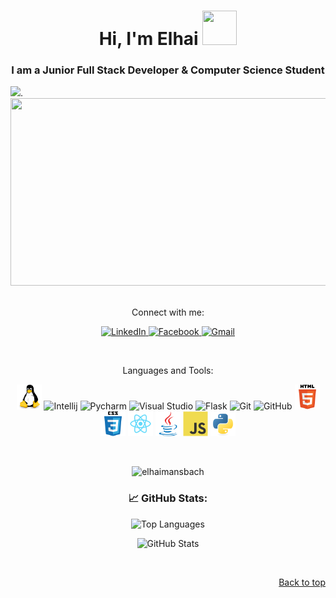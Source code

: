 <div id="top"></div>

<h1 align="center">Hi, I'm Elhai <img src="https://github.com/NoobMahbub/NoobMahbub/blob/main/Wave.gif" height="55px" width="55px"/></h1>
<h3 align="center">I am a Junior Full Stack Developer & Computer Science Student </h3> <img src="https://media.giphy.com/media/WUlplcMpOCEmTGBtBW/giphy.gif" width="30">.
<div align="center">
  <img src="https://media.giphy.com/media/dWesBcTLavkZuG35MI/giphy.gif" width="600" height="300"/>
</div>

<br>

<p align="center">Connect with me:</p>

<p align="center">
  <a href="https://www.linkedin.com/in/elhai-mansbach-0966a1234/">
    <img src="https://raw.githubusercontent.com/rahuldkjain/github-profile-readme-generator/master/src/images/icons/Social/linked-in-alt.svg" alt="LinkedIn" height="30" width="40"/>
  </a>
  <a href="https://www.facebook.com/elhai.mansbach">
    <img src="https://raw.githubusercontent.com/rahuldkjain/github-profile-readme-generator/master/src/images/icons/Social/facebook.svg" alt="Facebook" height="30" width="40"/>
  </a>
  <a href="mailto:elhaimn@gmail.com">
    <img src="https://img.shields.io/badge/Gmail-elhaimn%40gmail.com-informational?style=flat&logo=gmail&logoColor=red&color=0D76A8" alt="Gmail"/>
  </a>
</p>

<br>

<p align="center">Languages and Tools:</p>

<p align="center">
  <img src="https://raw.githubusercontent.com/devicons/devicon/master/icons/linux/linux-original.svg" alt="Linux" width="40" height="40"/>
  <img src="https://i.ibb.co/rMJzrfk/Intelli-JIDEA.png" alt="Intellij" width="40" height="40"/>
  <img src="https://i.ibb.co/SdBmZC2/pycharm.jpg" alt="Pycharm" width="40" height="40"/>
  <img src="https://i.ibb.co/n7vwtsc/vs.png" alt="Visual Studio" width="40" height="40"/>
  <img src="https://www.vectorlogo.zone/logos/pocoo_flask/pocoo_flask-icon.svg" alt="Flask" width="40" height="40"/>
  <img src="https://www.vectorlogo.zone/logos/git-scm/git-scm-icon.svg" alt="Git" width="40" height="40"/>
  <img src="https://i.ibb.co/4W3kdkp/GitHub.png" alt="GitHub" width="40" height="40"/>
  <img src="https://raw.githubusercontent.com/devicons/devicon/master/icons/html5/html5-original-wordmark.svg" alt="HTML5" width="40" height="40"/>
  <img src="https://raw.githubusercontent.com/devicons/devicon/master/icons/css3/css3-original-wordmark.svg" alt="CSS3" width="40" height="40"/>
  <img src="https://raw.githubusercontent.com/github/explore/80688e429a7d4ef2fca1e82350fe8e3517d3494d/topics/react/react.png" alt="React" width="40" height="40"/>
  <img src="https://raw.githubusercontent.com/devicons/devicon/master/icons/java/java-original.svg" alt="Java" width="40" height="40"/>
  <img src="https://raw.githubusercontent.com/devicons/devicon/master/icons/javascript/javascript-original.svg" alt="JavaScript" width="40" height="40"/>
  <img src="https://raw.githubusercontent.com/devicons/devicon/master/icons/python/python-original.svg" alt="Python" width="40" height="40"/>
</p>

<br>

<p align="center"> <img src="https://komarev.com/ghpvc/?username=elhaimansbach&label=Profile%20views&color=0e75b6&style=flat" alt="elhaimansbach" /> </p>

<h3 align="center">📈 GitHub Stats:</h3>

<p align="center"><img src="https://github-readme-stats.vercel.app/api/top-langs/?username=elhaimansbach&layout=compact" alt="Top Languages" /></p>

<p align="center"><img src="https://github-readme-stats.vercel.app/api?username=elhaimansbach&show_icons=true&locale=en&layout=compactPAT_1" alt="GitHub Stats" /></p>

<br>

<p align="right">
  <a href="#top">Back to top</a>
</p>
